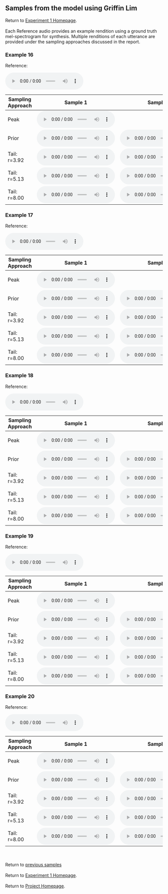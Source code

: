 <!-- exp 1a -->

## Samples from the model using Griffin Lim

Return to [Experiment 1 Homepage](https://ljlj9.github.io/mscproject/experiment_1.html).
<br><br>
Each Reference audio provides an example rendition using a ground truth mel-spectrogram for synthesis.
Multiple renditions of each utterance are provided under the sampling approaches discussed in the report.

### Example 16

Reference:          
<p><audio src="Exp1Test/Example16/reference.wav" controls style="width: 250px;"></audio></p>

| Sampling Approach | Sample 1 | Sample 2 | Sample 3 | Sample 4 | Sample 5 |
| --- | --- | --- | --- | --- | --- |
| Peak  | <audio src="Exp1Test/Example16/peak/sample_1.wav" controls style="width: 250px;"></audio> | | | | |
| Prior | <audio src="Exp1Test/Example16/prior/sample_1.wav" controls style="width: 250px;"></audio> | <audio src="Exp1Test/Example16/prior/sample_2.wav" controls style="width: 250px;"></audio> | <audio src="Exp1Test/Example16/prior/sample_3.wav" controls style="width: 250px;"></audio> | <audio src="Exp1Test/Example16/prior/sample_4.wav" controls style="width: 250px;"></audio> | <audio src="Exp1Test/Example16/prior/sample_5.wav" controls style="width: 250px;"></audio> |
| Tail: r=3.92 | <audio src="Exp1Test/Example16/tail392/sample_1.wav" controls style="width: 250px;"></audio> | <audio src="Exp1Test/Example16/tail392/sample_2.wav" controls style="width: 250px;"></audio> | <audio src="Exp1Test/Example16/tail392/sample_3.wav" controls style="width: 250px;"></audio> | <audio src="Exp1Test/Example16/tail392/sample_4.wav" controls style="width: 250px;"></audio> | <audio src="Exp1Test/Example16/tail392/sample_5.wav" controls style="width: 250px;"></audio> |
| Tail: r=5.13 | <audio src="Exp1Test/Example16/tail513/sample_1.wav" controls style="width: 250px;"></audio> | <audio src="Exp1Test/Example16/tail513/sample_2.wav" controls style="width: 250px;"></audio> | <audio src="Exp1Test/Example16/tail513/sample_3.wav" controls style="width: 250px;"></audio> | <audio src="Exp1Test/Example16/tail513/sample_4.wav" controls style="width: 250px;"></audio> | <audio src="Exp1Test/Example16/tail513/sample_5.wav" controls style="width: 250px;"></audio> |
| Tail: r=8.00 | <audio src="Exp1Test/Example16/tail8/sample_1.wav" controls style="width: 250px;"></audio> | <audio src="Exp1Test/Example16/tail8/sample_2.wav" controls style="width: 250px;"></audio> | <audio src="Exp1Test/Example16/tail8/sample_3.wav" controls style="width: 250px;"></audio> | <audio src="Exp1Test/Example16/tail8/sample_4.wav" controls style="width: 250px;"></audio> | <audio src="Exp1Test/Example16/tail8/sample_5.wav" controls style="width: 250px;"></audio> |

### Example 17

Reference:          
<p><audio src="Exp1Test/Example17/reference.wav" controls style="width: 250px;"></audio></p>

| Sampling Approach | Sample 1 | Sample 2 | Sample 3 | Sample 4 | Sample 5 |
| --- | --- | --- | --- | --- | --- |
| Peak  | <audio src="Exp1Test/Example17/peak/sample_1.wav" controls style="width: 250px;"></audio> | | | | |
| Prior | <audio src="Exp1Test/Example17/prior/sample_1.wav" controls style="width: 250px;"></audio> | <audio src="Exp1Test/Example17/prior/sample_2.wav" controls style="width: 250px;"></audio> | <audio src="Exp1Test/Example17/prior/sample_3.wav" controls style="width: 250px;"></audio> | <audio src="Exp1Test/Example17/prior/sample_4.wav" controls style="width: 250px;"></audio> | <audio src="Exp1Test/Example17/prior/sample_5.wav" controls style="width: 250px;"></audio> |
| Tail: r=3.92 | <audio src="Exp1Test/Example17/tail392/sample_1.wav" controls style="width: 250px;"></audio> | <audio src="Exp1Test/Example17/tail392/sample_2.wav" controls style="width: 250px;"></audio> | <audio src="Exp1Test/Example17/tail392/sample_3.wav" controls style="width: 250px;"></audio> | <audio src="Exp1Test/Example17/tail392/sample_4.wav" controls style="width: 250px;"></audio> | <audio src="Exp1Test/Example17/tail392/sample_5.wav" controls style="width: 250px;"></audio> |
| Tail: r=5.13 | <audio src="Exp1Test/Example17/tail513/sample_1.wav" controls style="width: 250px;"></audio> | <audio src="Exp1Test/Example17/tail513/sample_2.wav" controls style="width: 250px;"></audio> | <audio src="Exp1Test/Example17/tail513/sample_3.wav" controls style="width: 250px;"></audio> | <audio src="Exp1Test/Example17/tail513/sample_4.wav" controls style="width: 250px;"></audio> | <audio src="Exp1Test/Example17/tail513/sample_5.wav" controls style="width: 250px;"></audio> |
| Tail: r=8.00 | <audio src="Exp1Test/Example17/tail8/sample_1.wav" controls style="width: 250px;"></audio> | <audio src="Exp1Test/Example17/tail8/sample_2.wav" controls style="width: 250px;"></audio> | <audio src="Exp1Test/Example17/tail8/sample_3.wav" controls style="width: 250px;"></audio> | <audio src="Exp1Test/Example17/tail8/sample_4.wav" controls style="width: 250px;"></audio> | <audio src="Exp1Test/Example17/tail8/sample_5.wav" controls style="width: 250px;"></audio> |

### Example 18

Reference:          
<p><audio src="Exp1Test/Example18/reference.wav" controls style="width: 250px;"></audio></p>

| Sampling Approach | Sample 1 | Sample 2 | Sample 3 | Sample 4 | Sample 5 |
| --- | --- | --- | --- | --- | --- |
| Peak  | <audio src="Exp1Test/Example18/peak/sample_1.wav" controls style="width: 250px;"></audio> | | | | |
| Prior | <audio src="Exp1Test/Example18/prior/sample_1.wav" controls style="width: 250px;"></audio> | <audio src="Exp1Test/Example18/prior/sample_2.wav" controls style="width: 250px;"></audio> | <audio src="Exp1Test/Example18/prior/sample_3.wav" controls style="width: 250px;"></audio> | <audio src="Exp1Test/Example18/prior/sample_4.wav" controls style="width: 250px;"></audio> | <audio src="Exp1Test/Example18/prior/sample_5.wav" controls style="width: 250px;"></audio> |
| Tail: r=3.92 | <audio src="Exp1Test/Example18/tail392/sample_1.wav" controls style="width: 250px;"></audio> | <audio src="Exp1Test/Example18/tail392/sample_2.wav" controls style="width: 250px;"></audio> | <audio src="Exp1Test/Example18/tail392/sample_3.wav" controls style="width: 250px;"></audio> | <audio src="Exp1Test/Example18/tail392/sample_4.wav" controls style="width: 250px;"></audio> | <audio src="Exp1Test/Example18/tail392/sample_5.wav" controls style="width: 250px;"></audio> |
| Tail: r=5.13 | <audio src="Exp1Test/Example18/tail513/sample_1.wav" controls style="width: 250px;"></audio> | <audio src="Exp1Test/Example18/tail513/sample_2.wav" controls style="width: 250px;"></audio> | <audio src="Exp1Test/Example18/tail513/sample_3.wav" controls style="width: 250px;"></audio> | <audio src="Exp1Test/Example18/tail513/sample_4.wav" controls style="width: 250px;"></audio> | <audio src="Exp1Test/Example18/tail513/sample_5.wav" controls style="width: 250px;"></audio> |
| Tail: r=8.00 | <audio src="Exp1Test/Example18/tail8/sample_1.wav" controls style="width: 250px;"></audio> | <audio src="Exp1Test/Example18/tail8/sample_2.wav" controls style="width: 250px;"></audio> | <audio src="Exp1Test/Example18/tail8/sample_3.wav" controls style="width: 250px;"></audio> | <audio src="Exp1Test/Example18/tail8/sample_4.wav" controls style="width: 250px;"></audio> | <audio src="Exp1Test/Example18/tail8/sample_5.wav" controls style="width: 250px;"></audio> |

### Example 19

Reference:          
<p><audio src="Exp1Test/Example19/reference.wav" controls style="width: 250px;"></audio></p>

| Sampling Approach | Sample 1 | Sample 2 | Sample 3 | Sample 4 | Sample 5 |
| --- | --- | --- | --- | --- | --- |
| Peak  | <audio src="Exp1Test/Example19/peak/sample_1.wav" controls style="width: 250px;"></audio> | | | | |
| Prior | <audio src="Exp1Test/Example19/prior/sample_1.wav" controls style="width: 250px;"></audio> | <audio src="Exp1Test/Example19/prior/sample_2.wav" controls style="width: 250px;"></audio> | <audio src="Exp1Test/Example19/prior/sample_3.wav" controls style="width: 250px;"></audio> | <audio src="Exp1Test/Example19/prior/sample_4.wav" controls style="width: 250px;"></audio> | <audio src="Exp1Test/Example19/prior/sample_5.wav" controls style="width: 250px;"></audio> |
| Tail: r=3.92 | <audio src="Exp1Test/Example19/tail392/sample_1.wav" controls style="width: 250px;"></audio> | <audio src="Exp1Test/Example19/tail392/sample_2.wav" controls style="width: 250px;"></audio> | <audio src="Exp1Test/Example19/tail392/sample_3.wav" controls style="width: 250px;"></audio> | <audio src="Exp1Test/Example19/tail392/sample_4.wav" controls style="width: 250px;"></audio> | <audio src="Exp1Test/Example19/tail392/sample_5.wav" controls style="width: 250px;"></audio> |
| Tail: r=5.13 | <audio src="Exp1Test/Example19/tail513/sample_1.wav" controls style="width: 250px;"></audio> | <audio src="Exp1Test/Example19/tail513/sample_2.wav" controls style="width: 250px;"></audio> | <audio src="Exp1Test/Example19/tail513/sample_3.wav" controls style="width: 250px;"></audio> | <audio src="Exp1Test/Example19/tail513/sample_4.wav" controls style="width: 250px;"></audio> | <audio src="Exp1Test/Example19/tail513/sample_5.wav" controls style="width: 250px;"></audio> |
| Tail: r=8.00 | <audio src="Exp1Test/Example19/tail8/sample_1.wav" controls style="width: 250px;"></audio> | <audio src="Exp1Test/Example19/tail8/sample_2.wav" controls style="width: 250px;"></audio> | <audio src="Exp1Test/Example19/tail8/sample_3.wav" controls style="width: 250px;"></audio> | <audio src="Exp1Test/Example19/tail8/sample_4.wav" controls style="width: 250px;"></audio> | <audio src="Exp1Test/Example19/tail8/sample_5.wav" controls style="width: 250px;"></audio> |

### Example 20

Reference:          
<p><audio src="Exp1Test/Example20/reference.wav" controls style="width: 250px;"></audio></p>

| Sampling Approach | Sample 1 | Sample 2 | Sample 3 | Sample 4 | Sample 5 |
| --- | --- | --- | --- | --- | --- |
| Peak  | <audio src="Exp1Test/Example20/peak/sample_1.wav" controls style="width: 250px;"></audio> | | | | |
| Prior | <audio src="Exp1Test/Example20/prior/sample_1.wav" controls style="width: 250px;"></audio> | <audio src="Exp1Test/Example20/prior/sample_2.wav" controls style="width: 250px;"></audio> | <audio src="Exp1Test/Example20/prior/sample_3.wav" controls style="width: 250px;"></audio> | <audio src="Exp1Test/Example20/prior/sample_4.wav" controls style="width: 250px;"></audio> | <audio src="Exp1Test/Example20/prior/sample_5.wav" controls style="width: 250px;"></audio> |
| Tail: r=3.92 | <audio src="Exp1Test/Example20/tail392/sample_1.wav" controls style="width: 250px;"></audio> | <audio src="Exp1Test/Example20/tail392/sample_2.wav" controls style="width: 250px;"></audio> | <audio src="Exp1Test/Example20/tail392/sample_3.wav" controls style="width: 250px;"></audio> | <audio src="Exp1Test/Example20/tail392/sample_4.wav" controls style="width: 250px;"></audio> | <audio src="Exp1Test/Example20/tail392/sample_5.wav" controls style="width: 250px;"></audio> |
| Tail: r=5.13 | <audio src="Exp1Test/Example20/tail513/sample_1.wav" controls style="width: 250px;"></audio> | <audio src="Exp1Test/Example20/tail513/sample_2.wav" controls style="width: 250px;"></audio> | <audio src="Exp1Test/Example20/tail513/sample_3.wav" controls style="width: 250px;"></audio> | <audio src="Exp1Test/Example20/tail513/sample_4.wav" controls style="width: 250px;"></audio> | <audio src="Exp1Test/Example20/tail513/sample_5.wav" controls style="width: 250px;"></audio> |
| Tail: r=8.00 | <audio src="Exp1Test/Example20/tail8/sample_1.wav" controls style="width: 250px;"></audio> | <audio src="Exp1Test/Example20/tail8/sample_2.wav" controls style="width: 250px;"></audio> | <audio src="Exp1Test/Example20/tail8/sample_3.wav" controls style="width: 250px;"></audio> | <audio src="Exp1Test/Example20/tail8/sample_4.wav" controls style="width: 250px;"></audio> | <audio src="Exp1Test/Example20/tail8/sample_5.wav" controls style="width: 250px;"></audio> |

<br><br>
Return to [previous samples](https://ljlj9.github.io/mscproject/experiment_1a_iii.html)
<br><br>
Return to [Experiment 1 Homepage](https://ljlj9.github.io/mscproject/experiment_1.html).
<br><br>
Return to [Project Homepage](https://ljlj9.github.io/mscproject/index.html).

